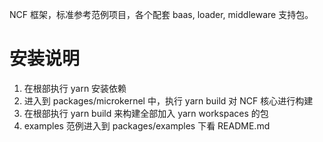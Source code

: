 NCF 框架，标准参考范例项目，各个配套 baas, loader, middleware 支持包。

安装说明
========
1. 在根部执行 yarn 安装依赖
2. 进入到 packages/microkernel 中，执行 yarn build 对 NCF 核心进行构建
3. 在根部执行 yarn build 来构建全部加入 yarn workspaces 的包
4. examples 范例进入到 packages/examples 下看 README.md
